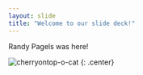 ```yaml
---
layout: slide
title: "Welcome to our slide deck!"
---
```


Randy Pagels was here!

![cherryontop-o-cat](https://octodex.github.com/images/cherryontop-o-cat.png)
{: .center}

